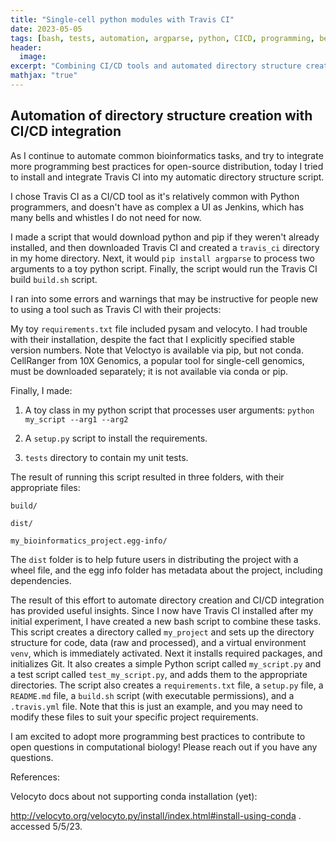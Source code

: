 ```yaml
---
title: "Single-cell python modules with Travis CI"
date: 2023-05-05
tags: [bash, tests, automation, argparse, python, CICD, programming, best practices, computational biology, single cell, reproducibility, research, methods, data management, project management, version control, Github, bioinformatics, open-source, Travis, tools, productivity]
header:
  image: 
excerpt: "Combining CI/CD tools and automated directory structure creation for a generic single-cell analysis module"
mathjax: "true"
---
```


## Automation of directory structure creation with CI/CD integration

As I continue to automate common bioinformatics tasks, and try to integrate more programming best practices for open-source
distribution, today I tried to install and integrate Travis CI into my automatic directory structure script. 

I chose Travis CI as a CI/CD tool as it's relatively common with Python programmers, and doesn't have as complex a UI as 
Jenkins, which has many bells and whistles I do not need for now. 

I made a script that would download python and pip if they weren't already installed, and then downloaded Travis CI and created a `travis_ci` directory in my home directory. Next, it would `pip install argparse` to process two arguments to a toy python script. Finally, the script would run the Travis CI build `build.sh` script. 

I ran into some errors and warnings that may be instructive for people new to using a tool such as Travis CI with their projects:

My toy `requirements.txt` file included pysam and velocyto. I had trouble with their installation, despite the fact that I explicitly specified stable version numbers. Note that Veloctyo is available via pip, but not conda. CellRanger from 10X Genomics, a popular tool for single-cell genomics, must be downloaded separately; it is not available via conda or pip.

Finally, I made: 

1. A toy class in my python script that processes user arguments: `python my_script --arg1 --arg2`
 
2. A `setup.py` script to install the requirements.
 
3. `tests` directory to contain my unit tests.

The result of running this script resulted in three folders, with their appropriate files:

`build/`

`dist/`

`my_bioinformatics_project.egg-info/`

The `dist` folder is to help future users in distributing the project with a wheel file, and the egg info folder has metadata about the project, including dependencies.


The result of this effort to automate directory creation and CI/CD integration has provided useful insights. Since I now have Travis CI installed after my initial experiment, I have created a new bash script to combine these tasks. This script creates a directory called `my_project` and sets up the directory structure for code, data (raw and processed), and a virtual environment `venv`, which is immediately activated. Next it installs required packages, and initializes Git. It also creates a simple Python script called `my_script.py` and a test script called `test_my_script.py`, and adds them to the appropriate directories. The script also creates a `requirements.txt` file, a `setup.py` file, a `README.md` file, a `build.sh` script (with executable permissions), and a `.travis.yml` file. Note that this is just an example, and you may need to modify these files to suit your specific project requirements. 

I am excited to adopt more programming best practices to contribute to open questions in computational biology! Please reach out if you have any questions. 

References:

Velocyto docs about not supporting conda installation (yet):

http://velocyto.org/velocyto.py/install/index.html#install-using-conda . accessed 5/5/23.
